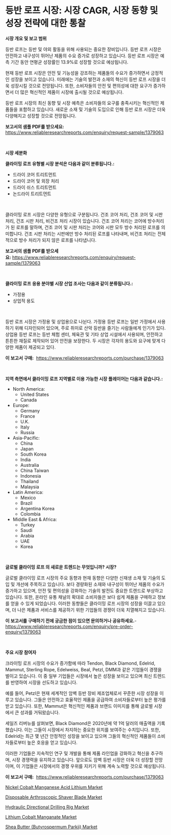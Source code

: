 <p><h1>등반 로프 시장: 시장 CAGR, 시장 동향 및 성장 전략에 대한 통찰</h1></p><p><strong>시장 개요 및 보고 범위</strong></p>
<p><p>등반 로프는 등반 및 야외 활동을 위해 사용되는 중요한 장비입니다. 등반 로프 시장은 안전하고 내구성이 뛰어난 제품의 수요 증가로 성장하고 있습니다. 등반 로프 시장은 예측 기간 동안 연평균 성장률인 13.9%로 성장할 것으로 예상됩니다.</p><p>현재 등반 로프 시장은 안전 및 기능성을 강조하는 제품들의 수요가 증가하면서 긍정적인 성장을 보이고 있습니다. 미래에는 기술의 발전과 소재의 혁신이 등반 로프 시장을 더욱 성장시킬 것으로 전망됩니다. 또한, 소비자들의 안전 및 편의성에 대한 요구가 증가하면서 더 많은 혁신적인 제품이 시장에 출시될 것으로 예상됩니다.</p><p>등반 로프 시장의 최신 동향 및 시장 예측은 소비자들의 요구를 충족시키는 혁신적인 제품들을 포함하고 있습니다. 새로운 소재 및 기술의 도입으로 인해 등반 로프 시장은 더욱 다양해지고 성장할 것으로 전망됩니다.</p></p>
<p><strong>보고서의 샘플 PDF를 받으세요:</strong> <a href="https://www.reliableresearchreports.com/enquiry/request-sample/1379063">https://www.reliableresearchreports.com/enquiry/request-sample/1379063</a></p>
<p>&nbsp;</p>
<p><strong>시장 세분화</strong></p>
<p><strong>클라이밍 로프 유형별 시장 분석은 다음과 같이 분류됩니다.:</strong></p>
<p><ul><li>드라이 코어 트리트먼트</li><li>드라이 코어 및 외장 처리</li><li>드라이 쉬스 트리트먼트</li><li>논드라이 트리트먼트</li></ul></p>
<p>&nbsp;</p>
<p><p>클라이밍 로프 시장은 다양한 유형으로 구분됩니다. 건조 코어 처리, 건조 코어 및 시판 처리, 건조 시판 처리, 비건조 처리 시장이 있습니다. 건조 코어 처리는 코어에 방수처리가 된 로프를 말하며, 건조 코어 및 시판 처리는 코어와 시판 모두 방수 처리된 로프를 의미합니다. 건조 시판 처리는 시판에만 방수 처리된 로프를 나타내며, 비건조 처리는 전체적으로 방수 처리가 되지 않은 로프를 나타냅니다.</p></p>
<p><strong>보고서의 샘플 PDF를 받으세요:</strong>&nbsp;<a href="https://www.reliableresearchreports.com/enquiry/request-sample/1379063">https://www.reliableresearchreports.com/enquiry/request-sample/1379063</a></p>
<p>&nbsp;</p>
<p><strong> 클라이밍 로프 응용 분야별 시장 산업 조사는 다음과 같이 분류됩니다.:</strong></p>
<p><ul><li>가정용</li><li>상업적 용도</li></ul></p>
<p>&nbsp;</p>
<p><p>등반 로프 시장은 가정용 및 상업용으로 나뉜다. 가정용 등반 로프는 일반 가정에서 사용하기 위해 디자인되어 있으며, 주로 취미로 산악 등반을 즐기는 사람들에게 인기가 있다. 상업용 등반 로프는 등반 체험 센터, 체육관 및 기타 상업 시설에서 사용되며, 안전하고 튼튼한 재질로 제작되어 있어 안전을 보장한다. 두 시장은 각자의 용도와 요구에 맞게 다양한 제품이 제공되고 있다.</p></p>
<p><strong>이 보고서 구매:</strong>&nbsp; <a href="https://www.reliableresearchreports.com/purchase/1379063">https://www.reliableresearchreports.com/purchase/1379063</a></p>
<p>&nbsp;</p>
<p><strong>지역 측면에서 클라이밍 로프 지역별로 이용 가능한 시장 플레이어는 다음과 같습니다.:</strong></p>
<p><ul>
    <li>
        North America:
        <ul>
            <li>United States</li>
            <li>Canada</li>
        </ul>
    </li>
    <li>
        Europe:
        <ul>
            <li>Germany</li>
            <li>France</li>
            <li>U.K.</li>
            <li>Italy</li>
            <li>Russia</li>
        </ul>
    </li>
    <li>
        Asia-Pacific:
        <ul>
            <li>China</li>
            <li>Japan</li>
            <li>South Korea</li>
            <li>India</li>
            <li>Australia</li>
            <li>China Taiwan</li>
            <li>Indonesia</li>
            <li>Thailand</li>
            <li>Malaysia</li>
        </ul>
    </li>
    <li>
        Latin America:
        <ul>
            <li>Mexico</li>
            <li>Brazil</li>
            <li>Argentina Korea</li>
            <li>Colombia</li>
        </ul>
    </li>
    <li>
        Middle East & Africa:
        <ul>
            <li>Turkey</li>
            <li>Saudi</li>
            <li>Arabia</li>
            <li>UAE</li>
            <li>Korea</li>
        </ul>
    </li>
    </ul></p>
<p>&nbsp;</p>
<p><strong>글로벌 클라이밍 로프 의 새로운 트렌드는 무엇입니까? 시장?</strong></p>
<p><p>글로벌 클라이밍 로프 시장의 주요 동향과 현재 동향은 다양한 신재생 소재 및 기술의 도입 및 개선에 주목하고 있습니다. 보다 경량화된 소재와 내구성이 뛰어난 제품의 수요가 증가하고 있으며, 안전 및 편의성을 강화하는 기술의 발전도 중요한 트렌드로 부상하고 있습니다. 또한, 온라인 유통 채널의 확대로 소비자들은 보다 쉽게 제품을 구매하고 정보를 얻을 수 있게 되었습니다. 이러한 동향들은 클라이밍 로프 시장의 성장을 이끌고 있으며, 더 나은 제품과 서비스를 제공하기 위한 기업들의 경쟁이 더욱 치열해지고 있습니다.</p></p>
<p><strong>이 보고서를 구매하기 전에 궁금한 점이 있으면 문의하거나 공유하세요.</strong>- <a href="https://www.reliableresearchreports.com/enquiry/pre-order-enquiry/1379063">https://www.reliableresearchreports.com/enquiry/pre-order-enquiry/1379063</a></p>
<p>&nbsp;</p>
<p><strong>주요 시장 참여자</strong></p>
<p><p>크라이밍 로프 시장의 수요가 증가함에 따라 Tendon, Black Diamond, Edelrid, Mammut, Sterling Rope, Edelweiss, Beal, Petzl, DMM과 같은 기업들이 경쟁을 벌이고 있습니다. 이 중 일부 기업들은 시장에서 높은 성장을 보이고 있으며 최신 트렌드를 반영하여 시장을 선도하고 있습니다.</p><p>예를 들어, Petzl은 현재 세계적인 암벽 등반 장비 제조업체로서 꾸준한 시장 성장을 이루고 있습니다. 그들은 안전하고 효율적인 제품을 공급하여 소비자들로부터 높은 평가를 받고 있습니다. 또한, Mammut은 혁신적인 제품과 브랜드 이미지를 통해 글로벌 시장에서 큰 성과를 거둬왔습니다.</p><p>세일즈 리버뉴를 살펴보면, Black Diamond은 2020년에 약 1억 달러의 매출액을 기록했습니다. 이는 그들이 시장에서 차지하는 중요한 위치를 보여주는 수치입니다. 또한, Edelrid는 최근 몇 년간 안정적인 성장을 보이고 있으며 그들의 혁신적인 제품들이 소비자들로부터 높은 호응을 얻고 있습니다.</p><p>이러한 기업들은 지속적인 연구 및 개발을 통해 제품 라인업을 강화하고 혁신을 추구하며, 시장 경쟁력을 유지하고 있습니다. 앞으로도 암벽 등반 시장은 더욱 더 성장할 전망이며, 이 기업들은 시장에서의 경쟁 우위를 지키기 위해 계속 노력할 것으로 예상됩니다.</p></p>
<p><strong>이 보고서 구매:</strong>&nbsp;&nbsp;<a href="https://www.reliableresearchreports.com/purchase/1379063">https://www.reliableresearchreports.com/purchase/1379063</a></p>
<p><p><a href="https://github.com/castoriffic/Market-Research-Report-List-3/blob/main/nickel-cobalt-manganese-acid-lithium-market.md">Nickel Cobalt Manganese Acid Lithium Market</a></p><p><a href="https://automatic-knee-4c7.notion.site/Disposable-Arthroscopic-Shaver-Blade-Market-with-the-goal-of-estimating-the-market-size-and-future-g-dd0b210e7e8b47b8b7ae556ad0dfd767">Disposable Arthroscopic Shaver Blade Market</a></p><p><a href="https://issuu.com/reportprime-2/docs/hydraulic-directional-drilling-rig-market-size-203">Hydraulic Directional Drilling Rig Market</a></p><p><a href="https://github.com/yoshih12/Market-Research-Report-List-2/blob/main/lithium-cobalt-manganate-market.md">Lithium Cobalt Manganate Market</a></p><p><a href="https://view.publitas.com/reportprime-1/shea-butter-butyrospermum-parkii-market-size-share-trends-analysis-report-by-material-by-type-by-end-user-by-region-and-segment-forecasts-2024-2031/">Shea Butter (Butyrospermum Parkii) Market</a></p></p>
